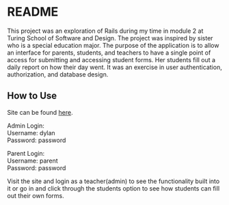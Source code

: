 # README

This project was an exploration of Rails during my time in module 2 at Turing School of Software and Design. The project was inspired by sister who is a special education major. The purpose of the application is to allow an interface for parents, students, and teachers to have a single point of access for submitting and accessing student forms. Her students fill out a daily report on how their day went. It was an exercise in user authentication, authorization, and database design.

## How to Use

Site can be found [here](https://polar-springs-24763.herokuapp.com/).

Admin Login:  
  Username: dylan  
  Password: password
  
Parent Login:  
  Username: parent  
  Password: password  
  
Visit the site and login as a teacher(admin) to see the functionality built into it or go in and click through the students option to see how students can fill out their own forms.
